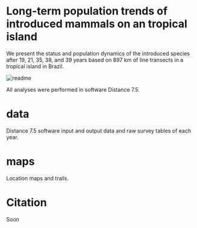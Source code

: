 # Long-term population trends of introduced mammals on an tropical island
We present the status and population dynamics of the introduced species after 19, 21, 35, 38, and 39 years based on 897 km of line transects in a tropical island in Brazil.

![readme](https://github.com/LEEClab/anchieta_mammals/assets/65490803/9f3aaee0-be6b-42fb-abd0-a09e49071a91)



All analyses were performed in software Distance 7.5.

# data
Distance 7.5 software input and output data and raw survey tables of each year.

# maps
Location maps and trails.

# Citation
Soon
